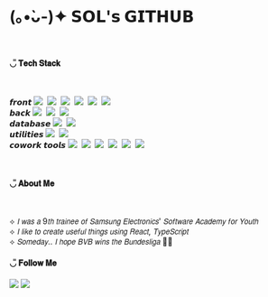 

<!-- ![header](https://capsule-render.vercel.app/api?type=Waving&color=0:5c8eb7,100:575893&height=200&section=header&text=sol's%20github&fontSize=90&fontAlignY=40&animation=fadeIn&strokeWidth=2&stroke=ffffff&fontColor=ffffff) -->
<h1>
 (｡•̀ᴗ-)✦ 𝗦𝗢𝗟'𝘀 𝗚𝗜𝗧𝗛𝗨𝗕 
</h1>
<div align="center">
<br />
 

</div>
<h4>◡̎ 𝐓𝐞𝐜𝐡 𝐒𝐭𝐚𝐜𝐤 </h4>
<br />

<p align="left">
 <span>𝙛𝙧𝙤𝙣𝙩</span> <img src="https://img.shields.io/badge/typescript-3178C6?style=flat-square&logo=typescript&logoColor=white"/></a>&nbsp
   <img src="https://img.shields.io/badge/React-61DAFB?style=flat-square&logo=React&logoColor=white"/></a>&nbsp
     <img src="https://img.shields.io/badge/Vue.js-4FC08D?style=flat-square&logo=vuedotjs&logoColor=white"/></a>&nbsp
  <img src="https://img.shields.io/badge/Javascript-ffb13b?style=flat-square&logo=javascript&logoColor=white"/></a>&nbsp 
   <img src="https://img.shields.io/badge/HTML5-E34F26?style=flat-square&logo=HTML5&logoColor=white"/></a>&nbsp
  <img src="https://img.shields.io/badge/CSS3-809CC9?style=flat-square&logo=CSS3&logoColor=white"/></a>&nbsp

  
  <br />
<span>𝙗𝙖𝙘𝙠</span>
   <img src="https://img.shields.io/badge/Python-3766AB?style=flat-square&logo=Python&logoColor=white"/></a>&nbsp
   <img src="https://img.shields.io/badge/Django-092E20?style=flat-square&logo=django&logoColor=white"/></a>&nbsp
  <img src="https://img.shields.io/badge/Node.js-FE5196?style=flat-square&logo=Node.js&logoColor=white"/></a>&nbsp
  <br />
<span>𝙙𝙖𝙩𝙖𝙗𝙖𝙨𝙚</span>
  <img src="https://img.shields.io/badge/Mysql-A5915F?style=flat-square&logo=MySql&logoColor=white"/></a>&nbsp 
  <img src="https://img.shields.io/badge/MongoDB-47A248?style=flat-square&logo=MongoDB&logoColor=white"/></a>&nbsp
<br />
<span>𝙪𝙩𝙞𝙡𝙞𝙩𝙞𝙚𝙨</span>
  <img src="https://img.shields.io/badge/AWS-232F3E?style=flat-square&logo=AmazonAWS&logoColor=white"/></a>&nbsp 
  <img src="https://img.shields.io/badge/Microsoft Azure-2496ED?style=flat-square&logo=Microsoft Azure&logoColor=white"/>&nbsp
  </br>
<span>𝙘𝙤𝙬𝙤𝙧𝙠 𝙩𝙤𝙤𝙡𝙨</span>
  <img src="https://img.shields.io/badge/Github-181717?style=flat-square&logo=github&logoColor=white"/>&nbsp
  <img src="https://img.shields.io/badge/Gitlab-FC6D26?style=flat-square&logo=gitlab&logoColor=white"/>&nbsp
  <img src="https://img.shields.io/badge/Jira-0052CC?style=flat-square&logo=Jira&logoColor=white"/>&nbsp
  <img src="https://img.shields.io/badge/Notion-000000?style=flat-square&logo=Notion&logoColor=white"/>&nbsp
  <img src="https://img.shields.io/badge/figma-F24E1E?style=flat-square&logo=Figma&logoColor=white"/>&nbsp
  <img src="https://img.shields.io/badge/postman-FF6C37?style=flat-square&logo=postman&logoColor=white"/>&nbsp
</p>



<br />
<h4>◡̎ 𝐀𝐛𝐨𝐮𝐭 𝐌𝐞</h4>
<br />

<p align="left">
⟡ 𝘐 𝘸𝘢𝘴 𝘢 9𝘵𝘩 𝘵𝘳𝘢𝘪𝘯𝘦𝘦 𝘰𝘧 𝘚𝘢𝘮𝘴𝘶𝘯𝘨 𝘌𝘭𝘦𝘤𝘵𝘳𝘰𝘯𝘪𝘤𝘴' 𝘚𝘰𝘧𝘵𝘸𝘢𝘳𝘦 𝘈𝘤𝘢𝘥𝘦𝘮𝘺 𝘧𝘰𝘳 𝘠𝘰𝘶𝘵𝘩
<br />
⟡ 𝘐 𝘭𝘪𝘬𝘦 𝘵𝘰 𝘤𝘳𝘦𝘢𝘵𝘦 𝘶𝘴𝘦𝘧𝘶𝘭 𝘵𝘩𝘪𝘯𝘨𝘴 𝘶𝘴𝘪𝘯𝘨 𝘙𝘦𝘢𝘤𝘵, 𝘛𝘺𝘱𝘦𝘚𝘤𝘳𝘪𝘱𝘵
<br />
⟡ 𝘚𝘰𝘮𝘦𝘥𝘢𝘺.. 𝘐 𝘩𝘰𝘱𝘦 𝘉𝘝𝘉 𝘸𝘪𝘯𝘴 𝘵𝘩𝘦 𝘉𝘶𝘯𝘥𝘦𝘴𝘭𝘪𝘨𝘢 🖤💛
</p>

<h4>◡̎ 𝐅𝐨𝐥𝐥𝐨𝐰 𝐌𝐞 </h4>
 <a href="https://velog.io/@zaman17"><img src="https://img.shields.io/badge/Tech%20Blog-11B48A?style=flat-square&logo=Vimeo&logoColor=white&link=https://velog.io/@s01k1m/posts"/></a>
 <a href="mailto:sk618dev@gmail.com"><img src="https://img.shields.io/badge/Gmail-d14836?style=flat-square&logo=Gmail&logoColor=white&link=sk618dev@gmail.com"/></a>
<!-- 
 go to see the UEFA game and F1.
 -->



<!--
**s0lk1m/s0lk1m** is a ✨ _special_ ✨ repository because its `README.md` (this file) appears on your GitHub profile.

Here are some ideas to get you started:


- 💬 Ask me about ...
- 📫 How to reach me: ...
- 😄 Pronouns: ...
- ⚡ Fun fact: ...
-->

